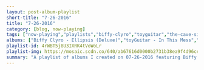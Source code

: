 ```yaml
---
layout: post-album-playlist
short-title: "7-26-2016"
title: "7-26-2016"
category: [blog, now-playing]
tags: ["now-playing","playlists","biffy-clyro","toyguitar","the-cave-singers","debbie-davies","billy-joel","the-wonder-years","chris-walla","band-of-horses","radiohead","converge"]
albums: ["Biffy Clyro - Ellipsis (Deluxe)","toyGuitar - In This Mess","The Cave Singers - Banshee","Debbie Davies - Round Every Corner","Billy Joel - The Stranger (Legacy Edition)","The Wonder Years - No Closer To Heaven","Chris Walla - Tape Loops","Band of Horses - Why Are You OK","Radiohead - A Moon Shaped Pool","Converge - You Fail Me Redux"]
playlist-id: 4rWBT5j8U3IXRK4tVoWoLr
playlist-img: https://mosaic.scdn.co/640/ab67616d0000b2731b38ea9f4d96ce1db5434403ab67616d0000b2733a572055f232572477ea17ecab67616d0000b273963be1c74644d5bdde0af350ab67616d0000b273b8ed0b38dac7a6d47d534799
summary: "A playlist of albums I created on 07-26-2016 featuring Biffy Clyro, toyGuitar, The Cave Singers, Debbie Davies, Billy Joel, The Wonder Years, Chris Walla, Band of Horses, Radiohead, and Converge"
---
```

